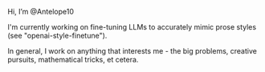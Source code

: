 Hi, I’m @Antelope10

I'm currently working on fine-tuning LLMs to accurately mimic prose styles (see "openai-style-finetune").

In general, I work on anything that interests me - the big problems, creative pursuits, mathematical tricks, et cetera. 



